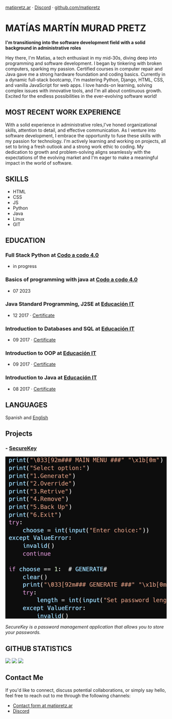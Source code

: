 [matipretz.ar](https://matipretz.ar/) · [Discord](https://discordapp.com/users/mattanga) · [github.com/matipretz](https://github.com/matipretz)

# MATÍAS MARTÍN MURAD PRETZ

**I'm transitioning into the software development field with a solid background in administrative roles**

Hey there, I'm Matías, a tech enthusiast in my mid-30s, diving deep into programming and software development. I began by tinkering with broken computers, sparking my passion. Certified courses in computer repair and Java gave me a strong hardware foundation and coding basics. Currently in a dynamic full-stack bootcamp, I'm mastering Python, Django, HTML, CSS, and vanilla JavaScript for web apps. I love hands-on learning, solving complex issues with innovative tools, and I'm all about continuous growth. Excited for the endless possibilities in the ever-evolving software world!

## MOST RECENT WORK EXPERIENCE

With a solid experience in administrative roles,I've honed organizational skills, attention to detail, and effective communication. As I venture into software development, I embrace the opportunity to fuse these skills with my passion for technology. I'm actively learning and working on projects, all set to bring a fresh outlook and a strong work ethic to coding. My dedication to growth and problem-solving aligns seamlessly with the expectations of the evolving market and I'm eager to make a meaningful impact in the world of software.

## SKILLS

- HTML
- CSS
- JS
- Python
- Java
- Linux
- GIT

## EDUCATION

### **Full Stack Python** at [Codo a codo 4.0](https://agenciadeaprendizaje.bue.edu.ar/codo-a-codo/)

- in progress

### **Basics of programming with java** at [Codo a codo 4.0](https://agenciadeaprendizaje.bue.edu.ar/codo-a-codo/)

- 07 2023

### **Java Standard Programming, J2SE** at [Educación IT](https://www.educacionit.com/)

- 12 2017 · [Certificate](https://www.educacionit.com/perfil/matias-martin-murad-pretz-225217/certificado/25229)

### **Introduction to Databases and SQL** at [Educación IT](https://www.educacionit.com/)

- 09 2017 · [Certificate](https://www.educacionit.com/perfil/matias-martin-murad-pretz-225217/certificado/27282)

### **Introduction to OOP** at [Educación IT](https://www.educacionit.com/)

- 09 2017 · [Certificate](https://www.educacionit.com/perfil/matias-martin-murad-pretz-225217/certificado/25209)

### **Introduction to Java** at [Educación IT](https://www.educacionit.com/)

- 08 2017 · [Certificate](https://www.educacionit.com/perfil/matias-martin-murad-pretz-225217/certificado/26726)

## LANGUAGES

Spanish and [English](http://www.efset.org/cert/myHW3s)

## Projects

### - [SecureKey](github.com/matipretz/SecureKey)

![Project Image](https://github.com/matipretz/matipretz.github.io/blob/706cbae48929cf44c341f17a55db21594248e4eb/images/pic02.jpg)

_SecureKey is a password management application that allows you to store your passwords._

## GITHUB STATISTICS

![](http://github-profile-summary-cards.vercel.app/api/cards/profile-details?username=matipretz&theme=dark)
![](http://github-profile-summary-cards.vercel.app/api/cards/most-commit-language?username=matipretz&theme=dark)
![](http://github-profile-summary-cards.vercel.app/api/cards/stats?username=matipretz&theme=dark)

## Contact Me

If you'd like to connect, discuss potential collaborations, or simply say hello, feel free to reach out to me through the following channels:

- [Contact form at matipretz.ar](http://matipretz.ar/#contact)
- [Discord](https://discordapp.com/users/mattanga)
